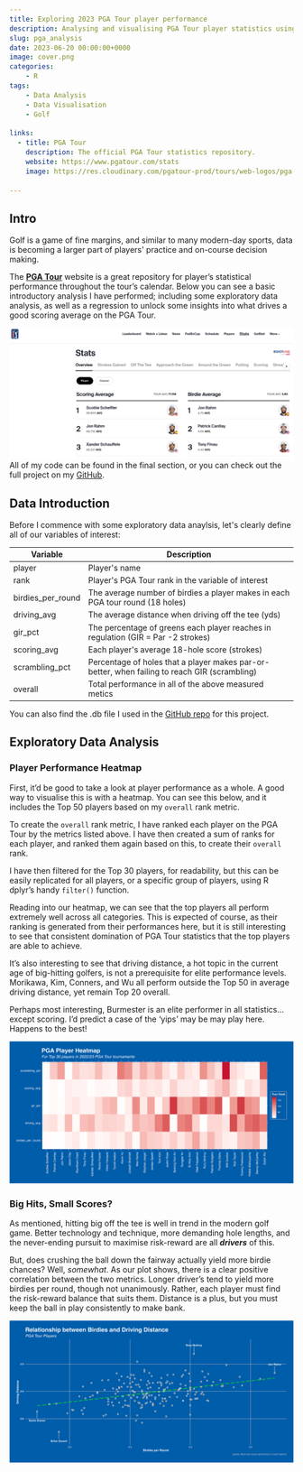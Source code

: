 ```yaml
---
title: Exploring 2023 PGA Tour player performance
description: Analysing and visualising PGA Tour player statistics using R and statitical principles.
slug: pga_analysis
date: 2023-06-20 00:00:00+0000
image: cover.png
categories:
    - R
tags:
    - Data Analysis
    - Data Visualisation
    - Golf

links:
  - title: PGA Tour
    description: The official PGA Tour statistics repository. 
    website: https://www.pgatour.com/stats
    image: https://res.cloudinary.com/pgatour-prod/tours/web-logos/pga-tour-logo.svg
    
---
```


## Intro

Golf is a game of fine margins, and similar to many modern-day sports, data is becoming a larger part of players' practice and on-course decision making.

The [**PGA Tour**](https://www.pgatour.com/stats) website is a great repository for player’s statistical performance throughout the tour’s calendar. Below you can see a basic introductory analysis I have performed; including some exploratory data analysis, as well as a regression to unlock some insights into what drives a good scoring average on the PGA Tour.

[![PGA Tour Website](pga_tour_website.png)](https://www.pgatour.com/stats)
All of my code can be found in the final section, or you can check out the full project on my [GitHub](https://github.com/maxcheatle/portfolio_projects).

## Data Introduction

Before I commence with some exploratory data anaylsis, let's clearly define all of our variables of interest:

| Variable          | Description                                                                                   |
|----------------|--------------------------------------------------------|
| player            | Player's name                                                                                 |
| rank              | Player's PGA Tour rank in the variable of interest                                            |
| birdies_per_round | The average number of birdies a player makes in each PGA tour round (18 holes)                |
| driving_avg       | The average distance when driving off the tee (yds)                                           |
| gir_pct           | The percentage of greens each player reaches in regulation (GIR = Par -2 strokes)             |
| scoring_avg       | Each player's average 18-hole score (strokes)                                                 |
| scrambling_pct    | Percentage of holes that a player makes par-or-better, when failing to reach GIR (scrambling) |
| overall           | Total performance in all of the above measured metics                                         |

You can also find the .db file I used in the [GitHub repo](https://github.com/maxcheatle/portfolio_projects/tree/main/pga_tour_analysis) for this project.

## Exploratory Data Analysis

### Player Performance Heatmap

First, it’d be good to take a look at player performance as a whole. A good way to visualise this is with a heatmap. You can see this below, and it includes the Top 50 players based on my `overall` rank metric.

To create the `overall` rank metric, I have ranked each player on the PGA Tour by the metrics listed above. I have then created a sum of ranks for each player, and ranked them again based on this, to create their `overall` rank. 

I have then filtered for the Top 30 players, for readability, but this can be easily replicated for all players, or a specific group of players, using R dplyr’s handy `filter()` function.

Reading into our heatmap, we can see that the top players all perform extremely well across all categories. This is expected of course, as their ranking is generated from their performances here, but it is still interesting to see that consistent domination of PGA Tour statistics that the top players are able to achieve. 

It’s also interesting to see that driving distance, a hot topic in the current age of big-hitting golfers, is not a prerequisite for elite performance levels. Morikawa, Kim, Conners, and Wu all perform outside the Top 50 in average driving distance, yet remain Top 20 overall. 

Perhaps most interesting, Burmester is an elite performer in all statistics… except scoring. I’d predict a case of the ‘yips’ may be may play here. Happens to the best!

![Player performance heatmap](heatmap.png)

### Big Hits, Small Scores? 

As mentioned, hitting big off the tee is well in trend in the modern golf game. Better technology and technique, more demanding hole lengths, and the never-ending pursuit to maximise risk-reward are all ***drivers*** of this. 

But, does crushing the ball down the fairway actually yield more birdie chances? Well, *somewhat*. As our plot shows, there is a clear positive correlation between the two metrics. Longer driver’s tend to yield more birdies per round, though not unanimously. Rather, each player must find the risk-reward balance that suits them. Distance is a plus, but you must keep the ball in play consistently to make bank.

![Relationship between birdies and driving distance](birdies_distance_plot.png)
